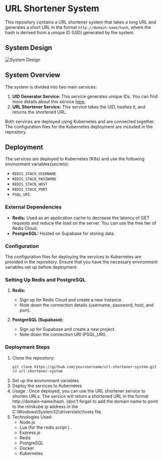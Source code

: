# URL Shortener System

This repository contains a URL shortener system that takes a long URL and generates a short URL in the format `http://domain-name/hash`, where the hash is derived from a unique ID (UID) generated by the system.

## System Design

![System Design](design.png)

## System Overview

The system is divided into two main services:

1. **UID Generator Service:** This service generates unique IDs. You can find more details about this service [here](https://github.com/Chiheb-Ellefi/Unique_ID_Generator).
2. **URL Shortener Service:** This service takes the UID, hashes it, and returns the shortened URL.

Both services are deployed using Kubernetes and are connected together. The configuration files for the Kubernetes deployment are included in the repository.

## Deployment

The services are deployed to Kubernetes (K8s) and use the following environment variables(secrets):

- `REDIS_STACK_USERNAME`
- `REDIS_STACK_PASSWORD`
- `REDIS_STACK_HOST`
- `REDIS_STACK_PORT`
- `PSQL_URI`

### External Dependencies

- **Redis:** Used as an application cache to decrease the latency of GET requests and reduce the load on the server. You can use the free tier of Redis Cloud.
- **PostgreSQL:** Hosted on Supabase for storing data. 

### Configuration

The configuration files for deploying the services to Kubernetes are provided in the repository. Ensure that you have the necessary environment variables set up before deployment.

### Setting Up Redis and PostgreSQL

1. **Redis:** 
   - Sign up for Redis Cloud and create a new instance.
   - Note down the connection details (username, password, host, and port).

2. **PostgreSQL (Supabase):**
   - Sign up for Supabase and create a new project.
   - Note down the connection URI (PSQL_URI).

### Deployment Steps

1. Clone the repository:
   ```sh
   git clone https://github.com/yourusername/url-shortener-system.git
   cd url-shortener-system
2. Set up the environment variables
3. Deploy the services to Kubernetes
4. Usage :
   Once deployed, you can use the URL shortener service to shorten URLs. The service will return a shortened URL in the format http://domain-name/hash. (don't forget to add the domain name to point to the minikube ip address in the C:\Windows\System32\drivers\etc\hosts file.
5. Technologies Used:
   - Node.js
   - Lua (for the redis script ) .
   - Express.js
   - Redis
   - PostgreSQL
   - Docker
   - Kubernetes

